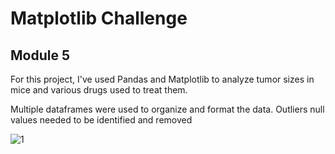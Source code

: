 # Matplotlib Challenge
## Module 5
For this project, I've used Pandas and Matplotlib to analyze tumor sizes in mice and various drugs used to treat them.

Multiple dataframes were used to organize and format the data. Outliers null values needed to be identified and removed

![1](https://github.com/hdkronke/matplotlib-challenge/assets/117773492/abb96ea3-8b20-48dd-bd97-7203c91d950e)

